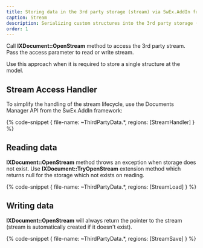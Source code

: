 ```yaml
---
title: Storing data in the 3rd party storage (stream) via SwEx.AddIn framework
caption: Stream
description: Serializing custom structures into the 3rd party storage (stream) using SwEx.AddIn framework
order: 1
---
```

Call **IXDocument::OpenStream** method to access the 3rd party stream. Pass the access parameter to read or write stream.

Use this approach when it is required to store a single structure at the model.

## Stream Access Handler

To simplify the handling of the stream lifecycle, use the Documents Manager API from the SwEx.AddIn framework:

{% code-snippet { file-name: ~ThirdPartyData.*, regions: [StreamHandler] } %}

## Reading data

**IXDocument::OpenStream** method throws an exception when storage does not exist. Use **IXDocument::TryOpenStream** extension method which returns null for the storage which not exists on reading.

{% code-snippet { file-name: ~ThirdPartyData.*, regions: [StreamLoad] } %}

## Writing data

**IXDocument::OpenStream** will always return the pointer to the stream (stream is automatically created if it doesn't exist).

{% code-snippet { file-name: ~ThirdPartyData.*, regions: [StreamSave] } %}
